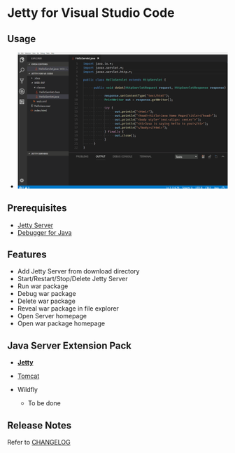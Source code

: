 # Jetty for Visual Studio Code

## Usage
* ![Jetty](https://github.com/summersun/vscode-jetty/raw/master/resources/Jetty.gif)

## Prerequisites
* [Jetty Server](https://www.eclipse.org/jetty/)
* [Debugger for Java](https://marketplace.visualstudio.com/items?itemName=vscjava.vscode-java-debug)

## Features
* Add Jetty Server from download directory
* Start/Restart/Stop/Delete Jetty Server
* Run war package
* Debug war package
* Delete war package
* Reveal war package in file explorer
* Open Server homepage
* Open war package homepage

## Java Server Extension Pack
- [**Jetty**](https://marketplace.visualstudio.com/items?itemName=summersun.vscode-jetty)

- [Tomcat](https://marketplace.visualstudio.com/items?itemName=adashen.vscode-tomcat)

- Wildfly
  - To be done

## Release Notes
Refer to [CHANGELOG](https://github.com/summersun/vscode-jetty/blob/master/CHANGELOG.md)